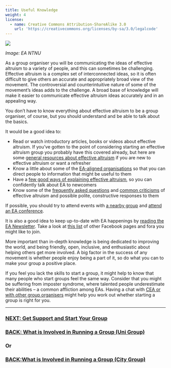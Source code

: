 ```yaml
---
title: Useful Knowledge
weight: 4
license:
  - name: Creative Commons Attribution-ShareAlike 3.0
    url: 'https://creativecommons.org/licenses/by-sa/3.0/legalcode'
---
```

<p class="large_image_wrapper">
<img src="/img/starteanorway.png" />
</p>

_Image: EA NTNU_



As a group organiser you will be communicating the ideas of effective altruism to a variety of people, and this can sometimes be challenging. Effective altruism is a complex set of interconnected ideas, so it is often difficult to give others an accurate and appropriately broad view of the movement. The controversial and counterintuitive nature of some of the movement’s ideas adds to the challenge. A broad base of knowledge will make it easier to communicate effective altruism ideas accurately and in an appealing way.

You don’t have to know everything about effective altruism to be a group organiser, of course, but you should understand and be able to talk about the basics. 

It would be a good idea to:

* Read or watch introductory articles, books or videos about effective altruism. If you’ve gotten to the point of considering starting an effective altruism group you probably have this covered already, but here are some <a target="_blank" href="/learn/about-ea/">general resources about effective altruism</a> if you are new to effective altruism or want a refresher
* Know a little about some of the <a target="_blank" href="/learn/orgs/">EA-aligned organisations</a> so that you can direct people to information that might be useful to them
* Have a <a target="_blank" href="/learn/articles/what-to-say/">few good ways of explaining effective altruism</a>, so you can confidently talk about EA to newcomers
* Know some of the <a target="_blank" href="/learn/articles/faqs/">frequently asked questions</a> and <a target="_blank" href="/learn/articles/objections/">common criticisms</a> of effective altruism and possible polite, constructive responses to them

If possible, you should try to attend events with <a target="_blank" href="https://eahub.org/groups/">a nearby group</a> and <a target="_blank" href="https://www.eaglobal.org/events/">attend an EA conference</a>. 

It is also a good idea to keep up-to-date with EA happenings by <a target=”_blank” href="https://www.effectivealtruism.org/ea-newsletter-archives/">reading the EA Newsletter</a>.  Take a look at <a target="_blank" href="/learn/connect/">this list</a> of other Facebook pages and fora you might like to join. 

More important than in-depth knowledge is being dedicated to improving the world, and being friendly, open, inclusive, and enthusiastic about helping others get more involved. A big factor in the success of any movement is whether people enjoy being a part of it, so do what you can to make your group a positive place.

If you feel you lack the skills to start a group, it might help to know that many people who start groups feel the same way. Consider that you might be suffering from imposter syndrome, where talented people underestimate their abilities – a common affliction among EAs. Having a chat with <a target="_blank_" href="/start/support">CEA or with other group organisers</a> might help you work out whether starting a group is right for you.

<hr>

### [NEXT: Get Support and Start Your Group](/start/support/)

### [BACK: What is Involved in Running a Group (Uni Group)](/start/run-uni-group/)
### Or
### [BACK:What is Involved in Running a Group (City Group)](/start/run-city-group/)

 
